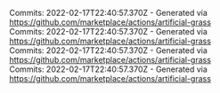 Commits: 2022-02-17T22:40:57.370Z - Generated via https://github.com/marketplace/actions/artificial-grass
<br>
Commits: 2022-02-17T22:40:57.370Z - Generated via https://github.com/marketplace/actions/artificial-grass
<br>
Commits: 2022-02-17T22:40:57.370Z - Generated via https://github.com/marketplace/actions/artificial-grass
<br>
Commits: 2022-02-17T22:40:57.370Z - Generated via https://github.com/marketplace/actions/artificial-grass
<br>
